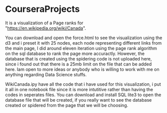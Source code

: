 # CourseraProjects

It is a visualization of a Page ranks for "https://en.wikipedia.org/wiki/Canada".

You can download and open the force.html to see the visualization using the d3 and i preset it with 25 nodes, each node representing different links from the main page, I did around eleven iteration using the page rank algorithm on the sql database to rank the page more accuractly. 
However, the database that is created using the spidering code is not uploaded here, since i found out that there is a 25mb limit on the file that can be added here. Iam open to more ideas or anybody who is willing to work with me on anything regarding Data Science stuffs. 


WikiCanada.ipy have all the code that i have used for this visualization, i put it all in one notebook file since it is more intutitive rather than having the codes in seperates files. You can download and install SQL lite3 to open the database file that will be created, if you really want to see the database created or spidered from the page that we will be choosing. 
